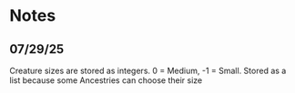 # Notes

## 07/29/25
Creature sizes are stored as integers. 0 = Medium, -1 = Small. Stored as a list because some Ancestries can choose their size